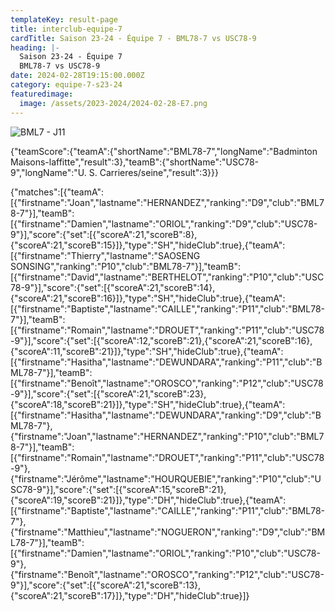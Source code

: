 ```yaml
---
templateKey: result-page
title: interclub-equipe-7
cardTitle: Saison 23-24 - Équipe 7 - BML78-7 vs USC78-9 
heading: |-
  Saison 23-24 - Équipe 7
  BML78-7 vs USC78-9
date: 2024-02-28T19:15:00.000Z
category: equipe-7-s23-24
featuredimage:
  image: /assets/2023-2024/2024-02-28-E7.png
---
```

![](/assets/2023-2024/2024-02-28-E7.png "BML7 - J11")

<teamscoreboard>{"teamScore":{"teamA":{"shortName":"BML78-7","longName":"Badminton Maisons-laffitte","result":3},"teamB":{"shortName":"USC78-9","longName":"U. S. Carrieres/seine","result":3}}}</teamscoreboard>

<scoreboard>{"matches":[{"teamA":[{"firstname":"Joan","lastname":"HERNANDEZ","ranking":"D9","club":"BML78-7"}],"teamB":[{"firstname":"Damien","lastname":"ORIOL","ranking":"D9","club":"USC78-9"}],"score":{"set":[{"scoreA":21,"scoreB":8},{"scoreA":21,"scoreB":15}]},"type":"SH","hideClub":true},{"teamA":[{"firstname":"Thierry","lastname":"SAOSENG SONSING","ranking":"P10","club":"BML78-7"}],"teamB":[{"firstname":"David","lastname":"BERTHELOT","ranking":"P10","club":"USC78-9"}],"score":{"set":[{"scoreA":21,"scoreB":14},{"scoreA":21,"scoreB":16}]},"type":"SH","hideClub":true},{"teamA":[{"firstname":"Baptiste","lastname":"CAILLE","ranking":"P11","club":"BML78-7"}],"teamB":[{"firstname":"Romain","lastname":"DROUET","ranking":"P11","club":"USC78-9"}],"score":{"set":[{"scoreA":12,"scoreB":21},{"scoreA":21,"scoreB":16},{"scoreA":11,"scoreB":21}]},"type":"SH","hideClub":true},{"teamA":[{"firstname":"Hasitha","lastname":"DEWUNDARA","ranking":"P11","club":"BML78-7"}],"teamB":[{"firstname":"Benoît","lastname":"OROSCO","ranking":"P12","club":"USC78-9"}],"score":{"set":[{"scoreA":21,"scoreB":23},{"scoreA":18,"scoreB":21}]},"type":"SH","hideClub":true},{"teamA":[{"firstname":"Hasitha","lastname":"DEWUNDARA","ranking":"D9","club":"BML78-7"},{"firstname":"Joan","lastname":"HERNANDEZ","ranking":"P10","club":"BML78-7"}],"teamB":[{"firstname":"Romain","lastname":"DROUET","ranking":"P11","club":"USC78-9"},{"firstname":"Jérôme","lastname":"HOURQUEBIE","ranking":"P10","club":"USC78-9"}],"score":{"set":[{"scoreA":15,"scoreB":21},{"scoreA":19,"scoreB":21}]},"type":"DH","hideClub":true},{"teamA":[{"firstname":"Baptiste","lastname":"CAILLE","ranking":"P11","club":"BML78-7"},{"firstname":"Matthieu","lastname":"NOGUERON","ranking":"D9","club":"BML78-7"}],"teamB":[{"firstname":"Damien","lastname":"ORIOL","ranking":"P10","club":"USC78-9"},{"firstname":"Benoît","lastname":"OROSCO","ranking":"P12","club":"USC78-9"}],"score":{"set":[{"scoreA":21,"scoreB":13},{"scoreA":21,"scoreB":17}]},"type":"DH","hideClub":true}]}</scoreboard>